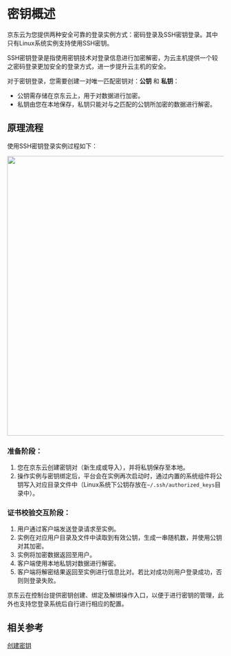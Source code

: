 # 密钥概述
京东云为您提供两种安全可靠的登录实例方式：密码登录及SSH密钥登录。其中只有Linux系统实例支持使用SSH密钥。

SSH密钥登录是指使用密钥技术对登录信息进行加密解密，为云主机提供一个较之密码登录更加安全的登录方式，进一步提升云主机的安全。

对于密钥登录，您需要创建一对唯一匹配密钥对：**公钥** 和 **私钥**：

* 公钥需存储在京东云上，用于对数据进行加密。
* 私钥由您在本地保存，私钥只能对与之匹配的公钥所加密的数据进行解密。

## 原理流程
使用SSH密钥登录实例过程如下：

<div align="center"><img src="https://img1.jcloudcs.com/cn/image/vm/Operation-Guide-keypair-overview1.png" width="650"></div>

### 准备阶段：
1. 您在京东云创建密钥对（新生成或导入），并将私钥保存至本地。
2. 操作实例与密钥绑定后，平台会在实例再次启动时，通过内置的系统组件将公钥写入对应目录文件中（Linux系统下公钥存放在`~/.ssh/authorized_keys`目录中）。

### 证书校验交互阶段：

1. 用户通过客户端发送登录请求至实例。
2. 实例在对应用户目录及文件中读取到有效公钥，生成一串随机数，并使用公钥对其加密。
3. 实例将加密数据返回至用户。
4. 客户端使用本地私钥对数据进行解密。
5. 客户端将解密结果返回至实例进行信息比对。若比对成功则用户登录成功，否则则登录失败。

京东云在控制台提供密钥创建、绑定及解绑操作入口，以便于进行密钥的管理，此外也支持您登录系统后自行进行相应的配置。

## 相关参考

[创建密钥](Create-Keypair.md)



  [1]: ./images/Operation-Guide-keypair-overview1.png "Operation-Guide-keypair-overview1.png"
